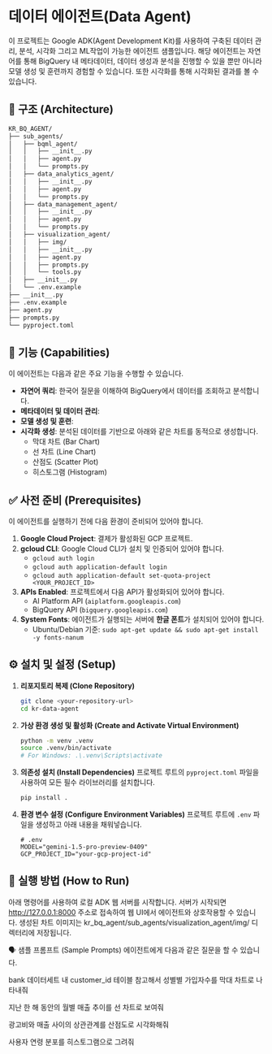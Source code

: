 # 데이터 에이전트(Data Agent)

이 프로젝트는 Google ADK(Agent Development Kit)를 사용하여 구축된 데이터 관리, 분석, 시각화 그리고 ML작업이 가능한 에이전트 샘플입니다. 해당 에이전트는 자연어를 통해 BigQuery 내 메타데이터, 데이터 생성과 분석을 진행할 수 있을 뿐만 아니라 모델 생성 및 훈련까지 경험할 수 있습니다. 또한 시각화를 통해 시각화된 결과를 볼 수 있습니다.

## 📃 구조 (Architecture)
```bash
KR_BQ_AGENT/
├── sub_agents/
│   ├── bqml_agent/
│   │   ├── __init__.py
│   │   ├── agent.py
│   │   └── prompts.py
│   ├── data_analytics_agent/
│   │   ├── __init__.py
│   │   ├── agent.py
│   │   └── prompts.py
│   ├── data_management_agent/
│   │   ├── __init__.py
│   │   ├── agent.py
│   │   └── prompts.py
│   ├── visualization_agent/
│   │   ├── img/
│   │   ├── __init__.py
│   │   ├── agent.py
│   │   ├── prompts.py
│   │   └── tools.py
│   ├── __init__.py
│   └── .env.example
├── __init__.py
├── .env.example
├── agent.py
├── prompts.py
└── pyproject.toml
```

## 🚀 기능 (Capabilities)

이 에이전트는 다음과 같은 주요 기능을 수행할 수 있습니다.

* **자연어 쿼리**: 한국어 질문을 이해하여 BigQuery에서 데이터를 조회하고 분석합니다.
* **메타데이터 및 데이터 관리**: 
* **모델 생성 및 훈련**: 
* **시각화 생성**: 분석된 데이터를 기반으로 아래와 같은 차트를 동적으로 생성합니다.
    * 막대 차트 (Bar Chart)
    * 선 차트 (Line Chart)
    * 산점도 (Scatter Plot)
    * 히스토그램 (Histogram)

## ✅ 사전 준비 (Prerequisites)

이 에이전트를 실행하기 전에 다음 환경이 준비되어 있어야 합니다.

1.  **Google Cloud Project**: 결제가 활성화된 GCP 프로젝트.
2.  **gcloud CLI**: Google Cloud CLI가 설치 및 인증되어 있어야 합니다.
    * `gcloud auth login`
    * `gcloud auth application-default login`
    * `gcloud auth application-default set-quota-project <YOUR_PROJECT_ID>`
3.  **APIs Enabled**: 프로젝트에서 다음 API가 활성화되어 있어야 합니다.
    * AI Platform API (`aiplatform.googleapis.com`)
    * BigQuery API (`bigquery.googleapis.com`)
4.  **System Fonts**: 에이전트가 실행되는 서버에 **한글 폰트**가 설치되어 있어야 합니다.
    * Ubuntu/Debian 기준: `sudo apt-get update && sudo apt-get install -y fonts-nanum`

## ⚙️ 설치 및 설정 (Setup)

1.  **리포지토리 복제 (Clone Repository)**
    ```bash
    git clone <your-repository-url>
    cd kr-data-agent
    ```

2.  **가상 환경 생성 및 활성화 (Create and Activate Virtual Environment)**
    ```bash
    python -m venv .venv
    source .venv/bin/activate
    # For Windows: .\.venv\Scripts\activate
    ```

3.  **의존성 설치 (Install Dependencies)**
    프로젝트 루트의 `pyproject.toml` 파일을 사용하여 모든 필수 라이브러리를 설치합니다.
    ```bash
    pip install .
    ```

4.  **환경 변수 설정 (Configure Environment Variables)**
    프로젝트 루트에 `.env` 파일을 생성하고 아래 내용을 채워넣습니다.
    ```env
    # .env
    MODEL="gemini-1.5-pro-preview-0409"
    GCP_PROJECT_ID="your-gcp-project-id"
    ```

## 🏃 실행 방법 (How to Run)

아래 명령어를 사용하여 로컬 ADK 웹 서버를 시작합니다.
서버가 시작되면 http://127.0.0.1:8000 주소로 접속하여 웹 UI에서 에이전트와 상호작용할 수 있습니다. 생성된 차트 이미지는 kr_bq_agent/sub_agents/visualization_agent/img/ 디렉터리에 저장됩니다.

🗣️ 샘플 프롬프트 (Sample Prompts)
에이전트에게 다음과 같은 질문을 할 수 있습니다.

bank 데이터세트 내 customer_id 테이블 참고해서 성별별 가입자수를 막대 차트로 나타내줘

지난 한 해 동안의 월별 매출 추이를 선 차트로 보여줘

광고비와 매출 사이의 상관관계를 산점도로 시각화해줘

사용자 연령 분포를 히스토그램으로 그려줘
